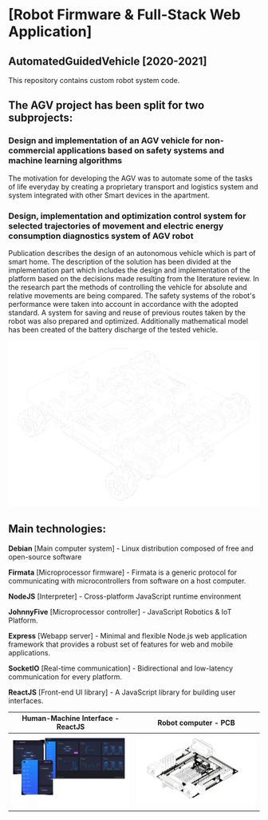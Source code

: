 # [Robot Firmware & Full-Stack Web Application]

## AutomatedGuidedVehicle [2020-2021]

This repository contains custom robot system code.

## The AGV project has been split for two subprojects:
### Design and implementation of an AGV vehicle for non-commercial applications based on safety systems and machine learning algorithms
The motivation for developing the AGV was to automate some of the tasks of life
everyday by creating a proprietary transport and logistics system and system
integrated with other Smart devices in the apartment.

### Design, implementation and optimization control system for selected trajectories of movement and electric energy consumption diagnostics system of AGV robot
Publication describes the design of an autonomous vehicle which is part of smart home. The
description of the solution has been divided at the implementation part which includes the design
and implementation of the platform based on the decisions made resulting from the literature
review. In the research part the methods of controlling the vehicle for absolute and relative
movements are being compared. The safety systems of the robot's performance were taken into
account in accordance with the adopted standard. A system for saving and reuse of previous routes
taken by the robot was also prepared and optimized. Additionally mathematical model has been
created of the battery discharge of the tested vehicle.

![Preview](preview.png) 

## Main technologies:

**Debian** [Main computer system] - Linux distribution composed of free and open-source software

**Firmata** [Microprocessor firmware] - Firmata is a generic protocol for communicating with microcontrollers from software on a host computer.

**NodeJS** [Interpreter] - Cross-platform JavaScript runtime environment

**JohnnyFive** [Microprocessor controller] - JavaScript Robotics & IoT Platform.

**Express** [Webapp server] - Minimal and flexible Node.js web application framework that provides a robust set of features for web and mobile applications.

**SocketIO** [Real-time communication] - Bidirectional and low-latency communication for every platform.

**ReactJS** [Front-end UI library] - A JavaScript library for building user interfaces.

| Human-Machine Interface - ReactJS      | Robot computer - PCB                                 |
| ----------------------------- | --------------------------------------------- |
| ![Human-Machine Interface <ReactJS>](hmi.png)       | ![Preview - Robot Computer](pcb.png) |
